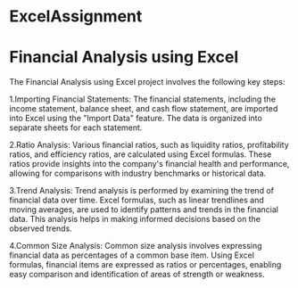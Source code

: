 # ExcelAssignment


# Financial Analysis using Excel


The Financial Analysis using Excel project involves the following key steps:

 1.Importing Financial Statements: The financial statements, including the income statement, balance sheet, and cash flow statement, are imported into Excel using the "Import Data" feature. The data is organized into separate sheets for each statement.

 2.Ratio Analysis: Various financial ratios, such as liquidity ratios, profitability ratios, and efficiency ratios, are calculated using Excel formulas. These ratios provide insights into the company's financial health and performance, allowing for comparisons with industry benchmarks or historical data.

 3.Trend Analysis: Trend analysis is performed by examining the trend of financial data over time. Excel formulas, such as linear trendlines and moving averages, are used to identify patterns and trends in the financial data. This analysis helps in making informed decisions based on the observed trends.

 4.Common Size Analysis: Common size analysis involves expressing financial data as percentages of a common base item. Using Excel formulas, financial items are expressed as ratios or percentages, enabling easy comparison and identification of areas of strength or weakness.


